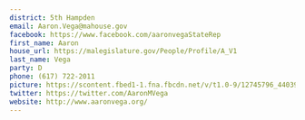 ```yaml
---
district: 5th Hampden
email: Aaron.Vega@mahouse.gov
facebook: https://www.facebook.com/aaronvegaStateRep
first_name: Aaron
house_url: https://malegislature.gov/People/Profile/A_V1
last_name: Vega
party: D
phone: (617) 722-2011
picture: https://scontent.fbed1-1.fna.fbcdn.net/v/t1.0-9/12745796_440397729418197_985597938124149366_n.jpg?_nc_cat=108&_nc_ht=scontent.fbed1-1.fna&oh=213cd30c70ecf289da9df018f3c38fb9&oe=5C8E10F1
twitter: https://twitter.com/AaronMVega
website: http://www.aaronvega.org/
---
```

